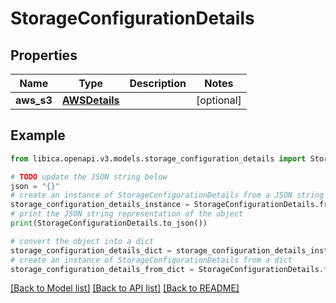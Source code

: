 # StorageConfigurationDetails


## Properties

Name | Type | Description | Notes
------------ | ------------- | ------------- | -------------
**aws_s3** | [**AWSDetails**](AWSDetails.md) |  | [optional] 

## Example

```python
from libica.openapi.v3.models.storage_configuration_details import StorageConfigurationDetails

# TODO update the JSON string below
json = "{}"
# create an instance of StorageConfigurationDetails from a JSON string
storage_configuration_details_instance = StorageConfigurationDetails.from_json(json)
# print the JSON string representation of the object
print(StorageConfigurationDetails.to_json())

# convert the object into a dict
storage_configuration_details_dict = storage_configuration_details_instance.to_dict()
# create an instance of StorageConfigurationDetails from a dict
storage_configuration_details_from_dict = StorageConfigurationDetails.from_dict(storage_configuration_details_dict)
```
[[Back to Model list]](../README.md#documentation-for-models) [[Back to API list]](../README.md#documentation-for-api-endpoints) [[Back to README]](../README.md)



